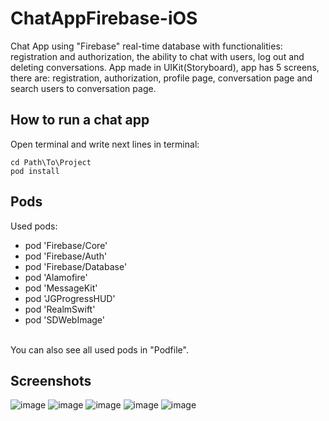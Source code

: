 # ChatAppFirebase-iOS
Chat App using "Firebase" real-time database with functionalities: registration and authorization, the ability to chat with users, log out and deleting conversations. App made in UIKit(Storyboard), app has 5 screens, there are: registration, authorization, profile page, conversation page and search users to conversation page.

## How to run a chat app
Open terminal and write next lines in terminal:
```
cd Path\To\Project
pod install
```

## Pods
Used pods:
- pod 'Firebase/Core'
- pod 'Firebase/Auth'
- pod 'Firebase/Database'
- pod 'Alamofire'
- pod 'MessageKit'
- pod 'JGProgressHUD'
- pod 'RealmSwift'
- pod 'SDWebImage'

<br/>You can also see all used pods in "Podfile".

## Screenshots
![image](https://user-images.githubusercontent.com/102688997/168975023-0b530719-1d32-46bf-891e-dd585791be84.png)
![image](https://user-images.githubusercontent.com/102688997/168975557-46645f5d-2172-4036-8140-a27436c0c25c.png)
![image](https://user-images.githubusercontent.com/102688997/168975484-c98441ab-3df0-4030-9857-94d09aa4ee2c.png)
![image](https://user-images.githubusercontent.com/102688997/168975381-de896a08-0da0-4590-af2a-b4b24272b52d.png)
![image](https://user-images.githubusercontent.com/102688997/168975775-ffdea040-c215-4f68-a3c8-d599c677c285.png)


